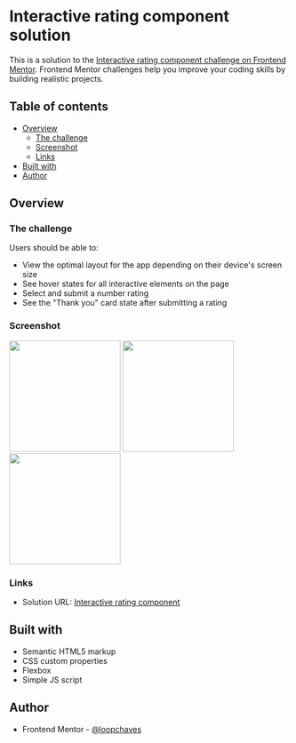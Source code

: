 # Interactive rating component solution

This is a solution to the [Interactive rating component challenge on Frontend Mentor](https://www.frontendmentor.io/challenges/interactive-rating-component-koxpeBUmI). Frontend Mentor challenges help you improve your coding skills by building realistic projects. 

## Table of contents

- [Overview](#overview)
  - [The challenge](#the-challenge)
  - [Screenshot](#screenshot)
  - [Links](#links)
- [Built with](#built-with)
- [Author](#author)

## Overview

### The challenge

Users should be able to:

- View the optimal layout for the app depending on their device's screen size
- See hover states for all interactive elements on the page
- Select and submit a number rating
- See the "Thank you" card state after submitting a rating

### Screenshot

<img src='../../img/screenshots/interactive-rating-component0.png' width='200'>

<img src='../../img/screenshots/interactive-rating-component1.png' width='200'>

<img src='../../img/screenshots/interactive-rating-component2.png' width='200'>

### Links

- Solution URL: [Interactive rating component](https://loopchaves.github.io/frontend-mentor/challenges/interactive-rating-component)

## Built with

- Semantic HTML5 markup
- CSS custom properties
- Flexbox
- Simple JS script

## Author

- Frontend Mentor - [@loopchaves](https://www.frontendmentor.io/profile/loopchaves)
